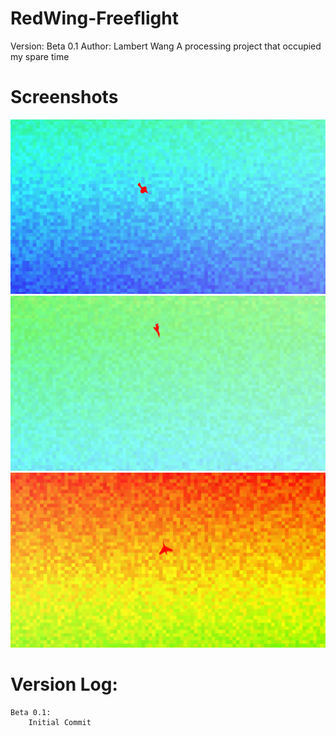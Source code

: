 RedWing-Freeflight
==================
Version: Beta 0.1
Author: Lambert Wang
A processing project that occupied my spare time

# Screenshots
![](screenshots/screenshot-1122014-103138.png)
![](screenshots/screenshot-1122014-103146.png)
![](screenshots/screenshot-1122014-103154.png)

# Version Log:
	Beta 0.1:
		Initial Commit
	